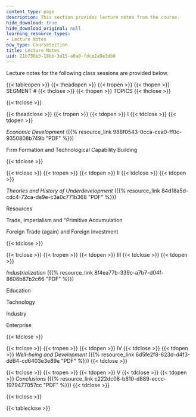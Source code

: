 ```yaml
---
content_type: page
description: This section provides lecture notes from the course.
hide_download: true
hide_download_original: null
learning_resource_types:
- Lecture Notes
ocw_type: CourseSection
title: Lecture Notes
uid: 21b756b3-18bb-3d15-a0a0-fdce2a9e3db8
---
```


Lecture notes for the following class sessions are provided below.

{{< tableopen >}}
{{< theadopen >}}
{{< tropen >}}
{{< thopen >}}
SEGMENT #
{{< thclose >}}
{{< thopen >}}
TOPICS
{{< thclose >}}

{{< trclose >}}

{{< theadclose >}}
{{< tropen >}}
{{< tdopen >}}
I
{{< tdclose >}}
{{< tdopen >}}


_Economic Development_ ({{% resource_link 988f0543-0cca-cea0-ff0c-9350808b749b "PDF" %}})

Firm Formation and Technological Capability Building


{{< tdclose >}}

{{< trclose >}}
{{< tropen >}}
{{< tdopen >}}
II
{{< tdclose >}}
{{< tdopen >}}


_Theories and History of Underdevelopment_ ({{% resource_link 84d18a5d-cdc4-72ca-de9e-c3a0c771b368 "PDF" %}})

Resources

Trade, Imperialism and “Primitive Accumulation

Foreign Trade (again) and Foreign Investment


{{< tdclose >}}

{{< trclose >}}
{{< tropen >}}
{{< tdopen >}}
III
{{< tdclose >}}
{{< tdopen >}}


_Industrialization_ ({{% resource_link 8f4ea77b-339c-a7b7-d04f-8606b87b2c66 "PDF" %}})

Education

Technology

Industry

Enterprise


{{< tdclose >}}

{{< trclose >}}
{{< tropen >}}
{{< tdopen >}}
IV
{{< tdclose >}}
{{< tdopen >}}
_Well-being and Development_ ({{% resource_link 6d5fe2f8-623d-d4f3-dd84-cd6403e3e89e "PDF" %}})
{{< tdclose >}}

{{< trclose >}}
{{< tropen >}}
{{< tdopen >}}
V
{{< tdclose >}}
{{< tdopen >}}
_Conclusions_ ({{% resource_link c222dc08-b810-d889-eccc-1979477057cc "PDF" %}})
{{< tdclose >}}

{{< trclose >}}

{{< tableclose >}}